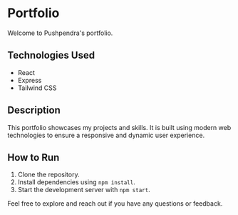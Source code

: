 # Portfolio

Welcome to Pushpendra's portfolio.

## Technologies Used

- React
- Express
- Tailwind CSS

## Description

This portfolio showcases my projects and skills. It is built using modern web technologies to ensure a responsive and dynamic user experience.

## How to Run

1. Clone the repository.
2. Install dependencies using `npm install`.
3. Start the development server with `npm start`.

Feel free to explore and reach out if you have any questions or feedback.

